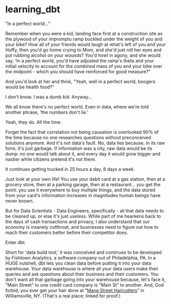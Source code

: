 # learning_dbt

"In a perfect world..." 

Remember when you were a kid, landing face first at a construction site as the plywood of your impromptu ramp buckled under the weight of you and your bike?  How all of your friends would laugh at what's left of you and your Huffy, then you'd go home crying to Mom, and she'd just roll her eyes and put rubbing alcohol on your wounds?  You'd howl in agony, and she would say, 'In a perfect world, you'd have adjusted the ramp's theta and your initial velocity to account for the *combined* mass of you and your bike over the midpoint - which you should have reinforced for good measure?"

And you'd look at her and think, "Yeah, well in a perfect world, boogers would be health food?"  

I don't know.  I was a dumb kid.  Anyway...

We all know there's no perfect world.  Even in data, where we're told another phrase, 'the numbers don't lie.' 

Yeah, they do.  All the time.

Forget the fact that correlation not being causation is overlooked 90% of the time because no one researches questions without preconceived solutions anymore.  And it's not data's fault.  No, data lies because, in its raw form, it's just garbage.  If information was a city, raw data would be its dump: no one would talk about it, and every day it would grow bigger and nastier while citizens pretend it's not there.  

It continues getting trucked in 25 hours a day, 8 days a week.

Just look at your own life!  You use your debit card at a gas station, then at a grocery store, then at a parking garage, then at a restaurant... you get the point: you use it everywhere to buy multiple things, and the data stored from your card's information increases in magnitudes human beings have never known.  

But for Data Scientists - Data Engineers, specifically - all that data needs to be cleaned up, or else it's just useless.  While part of me hearkens back to the days of cash transactions and privacy, I also understand that our economy is insanely cutthroat, and businesses need to figure out how to reach their customers better before their competitor does.  

Enter dbt.

Short for 'data build tool,' it was conceived and continues to be developed by Fishtown Analytics, a software company out of Philadelphia, PA.  In a HUGE nutshell, dbt lets you clean data before putting it into your data warehouse.  Your data warehouse is where all your data users make their queries and ask questions about their business and their customers.  You don't want all that garbage going into your warehouse because, let's face it, "Main Street" to one credit card company is "Main St" to another.  And, God forbid, you ever get your hair done at "[Mane Street Haircutters](http://manestreethaircutters.com/index.html)" in Williamsville, NY.  (That's a real place; linked for proof.) 







